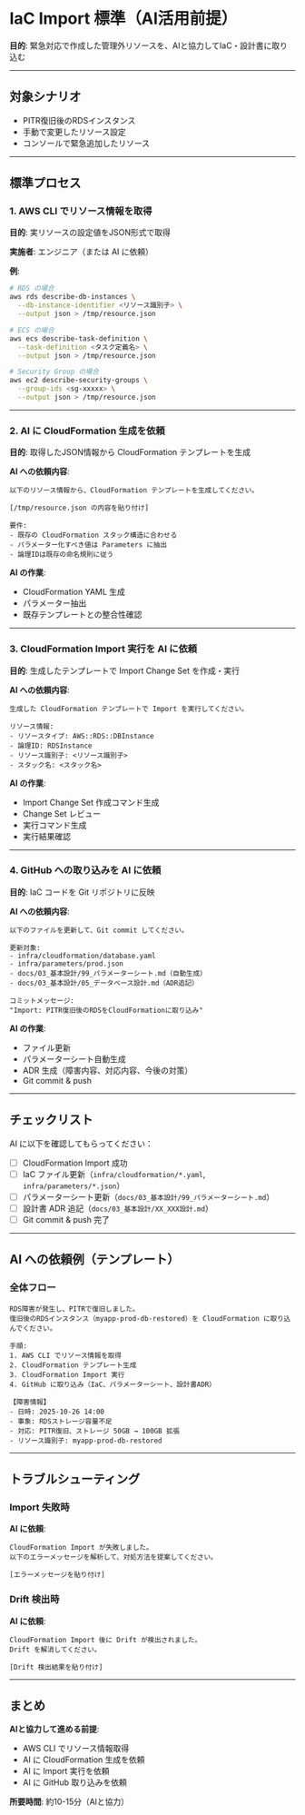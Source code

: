 # IaC Import 標準（AI活用前提）

**目的**: 緊急対応で作成した管理外リソースを、AIと協力してIaC・設計書に取り込む

---

## 対象シナリオ

- PITR復旧後のRDSインスタンス
- 手動で変更したリソース設定
- コンソールで緊急追加したリソース

---

## 標準プロセス

### 1. AWS CLI でリソース情報を取得

**目的**: 実リソースの設定値をJSON形式で取得

**実施者**: エンジニア（または AI に依頼）

**例**:
```bash
# RDS の場合
aws rds describe-db-instances \
  --db-instance-identifier <リソース識別子> \
  --output json > /tmp/resource.json

# ECS の場合
aws ecs describe-task-definition \
  --task-definition <タスク定義名> \
  --output json > /tmp/resource.json

# Security Group の場合
aws ec2 describe-security-groups \
  --group-ids <sg-xxxxx> \
  --output json > /tmp/resource.json
```

---

### 2. AI に CloudFormation 生成を依頼

**目的**: 取得したJSON情報から CloudFormation テンプレートを生成

**AI への依頼内容**:
```
以下のリソース情報から、CloudFormation テンプレートを生成してください。

[/tmp/resource.json の内容を貼り付け]

要件:
- 既存の CloudFormation スタック構造に合わせる
- パラメーター化すべき値は Parameters に抽出
- 論理IDは既存の命名規則に従う
```

**AI の作業**:
- CloudFormation YAML 生成
- パラメーター抽出
- 既存テンプレートとの整合性確認

---

### 3. CloudFormation Import 実行を AI に依頼

**目的**: 生成したテンプレートで Import Change Set を作成・実行

**AI への依頼内容**:
```
生成した CloudFormation テンプレートで Import を実行してください。

リソース情報:
- リソースタイプ: AWS::RDS::DBInstance
- 論理ID: RDSInstance
- リソース識別子: <リソース識別子>
- スタック名: <スタック名>
```

**AI の作業**:
- Import Change Set 作成コマンド生成
- Change Set レビュー
- 実行コマンド生成
- 実行結果確認

---

### 4. GitHub への取り込みを AI に依頼

**目的**: IaC コードを Git リポジトリに反映

**AI への依頼内容**:
```
以下のファイルを更新して、Git commit してください。

更新対象:
- infra/cloudformation/database.yaml
- infra/parameters/prod.json
- docs/03_基本設計/99_パラメーターシート.md（自動生成）
- docs/03_基本設計/05_データベース設計.md（ADR追記）

コミットメッセージ:
"Import: PITR復旧後のRDSをCloudFormationに取り込み"
```

**AI の作業**:
- ファイル更新
- パラメーターシート自動生成
- ADR 生成（障害内容、対応内容、今後の対策）
- Git commit & push

---

## チェックリスト

AI に以下を確認してもらってください：

- [ ] CloudFormation Import 成功
- [ ] IaC ファイル更新（`infra/cloudformation/*.yaml`, `infra/parameters/*.json`）
- [ ] パラメーターシート更新（`docs/03_基本設計/99_パラメーターシート.md`）
- [ ] 設計書 ADR 追記（`docs/03_基本設計/XX_XXX設計.md`）
- [ ] Git commit & push 完了

---

## AI への依頼例（テンプレート）

### 全体フロー

```
RDS障害が発生し、PITRで復旧しました。
復旧後のRDSインスタンス（myapp-prod-db-restored）を CloudFormation に取り込んでください。

手順:
1. AWS CLI でリソース情報を取得
2. CloudFormation テンプレート生成
3. CloudFormation Import 実行
4. GitHub に取り込み（IaC、パラメーターシート、設計書ADR）

【障害情報】
- 日時: 2025-10-26 14:00
- 事象: RDSストレージ容量不足
- 対応: PITR復旧、ストレージ 50GB → 100GB 拡張
- リソース識別子: myapp-prod-db-restored
```

---

## トラブルシューティング

### Import 失敗時

**AI に依頼**:
```
CloudFormation Import が失敗しました。
以下のエラーメッセージを解析して、対処方法を提案してください。

[エラーメッセージを貼り付け]
```

### Drift 検出時

**AI に依頼**:
```
CloudFormation Import 後に Drift が検出されました。
Drift を解消してください。

[Drift 検出結果を貼り付け]
```

---

## まとめ

**AIと協力して進める前提**:
- AWS CLI でリソース情報取得
- AI に CloudFormation 生成を依頼
- AI に Import 実行を依頼
- AI に GitHub 取り込みを依頼

**所要時間**: 約10-15分（AIと協力）
